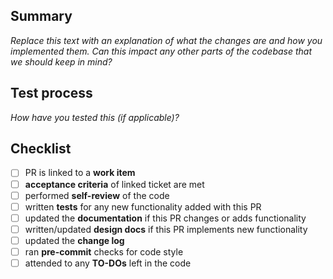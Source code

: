 ## Summary
*Replace this text with an explanation of what the changes are and how you implemented them. Can this impact any other parts of the codebase that we should keep in mind?*

## Test process
*How have you tested this (if applicable)?*

## Checklist
- [ ] PR is linked to a **work item**
- [ ] **acceptance criteria** of linked ticket are met
- [ ] performed **self-review** of the code
- [ ] written **tests** for any new functionality added with this PR
- [ ] updated the **documentation** if this PR changes or adds functionality
- [ ] written/updated **design docs** if this PR implements new functionality
- [ ] updated the **change log**
- [ ] ran **pre-commit** checks for code style
- [ ] attended to any **TO-DOs** left in the code
